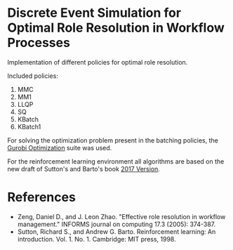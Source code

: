 # Discrete Event Simulation for Optimal Role Resolution in Workflow Processes

Implementation of different policies for optimal role resolution.

Included policies:

1. MMC
2. MM1
3. LLQP
4. SQ
5. KBatch
6. KBatch1

For solving the optimization problem present in the batching policies, the [Gurobi Optimization](http://www.gurobi.com) suite was used.

For the reinforcement learning environment all algorithms are based on the new draft of Sutton's and Barto's book [2017 Version](http://incompleteideas.net/sutton/book/bookdraft2016sep.pdf).

# References

- Zeng, Daniel D., and J. Leon Zhao. "Effective role resolution in workflow management." INFORMS journal on computing 17.3 (2005): 374-387.
- Sutton, Richard S., and Andrew G. Barto. Reinforcement learning: An introduction. Vol. 1. No. 1. Cambridge: MIT press, 1998.
